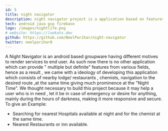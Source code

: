 ```yaml
---
id: 5
title: night navigator
description: night navigator project is a application based on features to search for different places which consists of nearby lodge/ restaurants, chemists/ hospitals, navigation to the desired route and also estimation of cab prices
tech: android java gcp firebase
logo: /images/nightlife.png
# website: https://lookatx.dev
github: https://github.com/NeelParihar/night-navigator
twitter: neelparihar0
---
```



A Night Navigator is an android based groupware having different motives to render services to end user. As such now there is no other application which can provide " multiple but definite" features from various fields, hence as a result , we came with a ideology of developing this application which consists of nearby lodge/ restaurants , chemists, navigation to the desired route ,at the same time giving much prominence at the "Night Time". We thought necessary to build this project because it may help a user who is in need , let it be in case of emergency or desire for anything, mainly during the hours of darkness, making it more responsive and secure. To give an Example:

- Searching for nearest Hospitals available at night and for the chemist at the same time.
- Nearest Restaurants or inn available.
